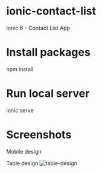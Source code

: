 # ionic-contact-list
Ionic 6 - Contact List App

# Install packages
npm install

# Run local server
ionic serve

# Screenshots

Mobile design


Table design
![table-design](https://user-images.githubusercontent.com/22506256/195128266-577d3d33-abf8-4184-9c39-888046f70b0b.PNG)
